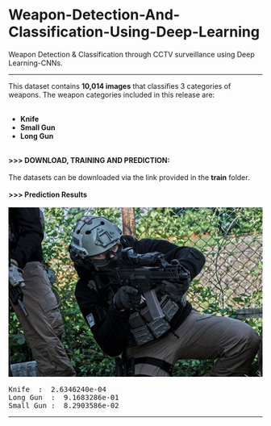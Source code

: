 # Weapon-Detection-And-Classification-Using-Deep-Learning
Weapon Detection &amp; Classification through CCTV surveillance using Deep Learning-CNNs.
<hr>
This dataset contains <b>10,014 images</b> that classifies 3 categories of weapons. The weapon categories
  included in this release are: <br><br>

  - <b> Knife </b> <br>
  - <b> Small Gun </b> <br>
  - <b> Long Gun</b> <br> <br>
 
 <b>>>> DOWNLOAD, TRAINING AND PREDICTION: </b> <br><br>
 The datasets can be downloaded via the link provided in the **train** folder. <br><br>
 <b>>>> Prediction Results</b> <br><br>
<img src="test/test.jpg" />
<pre>
Knife  :  2.6346240e-04
Long Gun  :  9.1683286e-01
Small Gun :  8.2903586e-02
</pre>

<hr>
<br>
